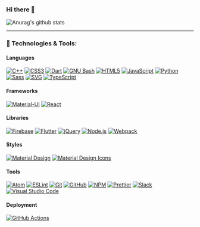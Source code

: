 ### Hi there 👋

![Anurag's github stats](https://github-readme-stats.vercel.app/api?username=jwr12135&show_icons=true&theme=gruvbox)

------------

<!-- ###  🔭 I'm currently working on -->

### 🔧 Technologies & Tools:

#### Languages
[![C++](https://img.shields.io/badge/-C++-00599C?style=flat-square&logo=C%2B%2B&logoColor=white)](http://www.cplusplus.com) [![CSS3](https://img.shields.io/badge/-CSS3-1572B6?style=flat-square&logo=CSS3&logoColor=white)](https://www.w3schools.com/css/) [![Dart](https://img.shields.io/badge/-Dart-0175C2?style=flat-square&logo=Dart&logoColor=white)](https://dart.dev) [![GNU Bash](https://img.shields.io/badge/-GNU%20Bash-4EAA25?style=flat-square&logo=GNU%20Bash&logoColor=white)](https://www.gnu.org/software/bash/) [![HTML5](https://img.shields.io/badge/-HTML5-E34F26?style=flat-square&logo=HTML5&logoColor=white)](https://www.w3schools.com/html/) [![JavaScript](https://img.shields.io/badge/-JavaScript-F7DF1E?style=flat-square&logo=JavaScript&logoColor=black)](https://www.w3schools.com/js/) [![Python](https://img.shields.io/badge/-Python-3776AB?style=flat-square&logo=Python&logoColor=white)](https://www.python.org) [![Sass](https://img.shields.io/badge/-Sass-CC6699?style=flat-square&logo=Sass&logoColor=white)](https://sass-lang.com) [![SVG](https://img.shields.io/badge/-SVG-FFB13B?style=flat-square&logo=SVG&logoColor=black)](https://www.w3schools.com/graphics/svg_intro.asp) [![TypeScript](https://img.shields.io/badge/-TypeScript-007ACC?style=flat-square&logo=TypeScript&logoColor=white)](https://www.typescriptlang.org)

#### Frameworks
[![Material-UI](https://img.shields.io/badge/-Material--UI-0081CB?style=flat-square&logo=Material-UI&logoColor=white)](https://material-ui.com) [![React](https://img.shields.io/badge/-React-61DAFB?style=flat-square&logo=React&logoColor=black)](https://reactjs.org)

#### Libraries
[![Firebase](https://img.shields.io/badge/-Firebase-FFCA28?style=flat-square&logo=Firebase&logoColor=black)](https://firebase.google.com) [![Flutter](https://img.shields.io/badge/-Flutter-02569B?style=flat-square&logo=Flutter&logoColor=white)](https://flutter.dev) [![jQuery](https://img.shields.io/badge/-jQuery-0769AD?style=flat-square&logo=jQuery&logoColor=white)](https://jquery.com) [![Node.js](https://img.shields.io/badge/-Node.js-339933?style=flat-square&logo=Node.js&logoColor=white)](https://nodejs.org) [![Webpack](https://img.shields.io/badge/-Webpack-8DD6F9?style=flat-square&logo=Webpack&logoColor=black)](https://webpack.js.org)

#### Styles
[![Material Design](https://img.shields.io/badge/-Material%20Design-757575?style=flat-square&logo=Material%20Design&logoColor=white)](https://material.io) [![Material Design Icons](https://img.shields.io/badge/-Material%20Design%20Icons-2196F3?style=flat-square&logo=Material%20Design%20Icons&logoColor=white)](https://material.io/resources/icons/)

#### Tools
[![Atom](https://img.shields.io/badge/-Atom-66595C?style=flat-square&logo=Atom&logoColor=white)](https://atom.io) [![ESLint](https://img.shields.io/badge/-ESLint-4B32C3?style=flat-square&logo=ESLint&logoColor=white)](https://eslint.org) [![Git](https://img.shields.io/badge/-Git-F05032?style=flat-square&logo=Git&logoColor=white)](https://git-scm.com) [![GitHub](https://img.shields.io/badge/-GitHub-181717?style=flat-square&logo=GitHub&logoColor=white)](https://github.com) [![NPM](https://img.shields.io/badge/-NPM-CB3837?style=flat-square&logo=NPM&logoColor=white)](https://www.npmjs.com) [![Prettier](https://img.shields.io/badge/-Prettier-F7B93E?style=flat-square&logo=Prettier&logoColor=black)](https://prettier.io) [![Slack](https://img.shields.io/badge/-Slack-4A154B?style=flat-square&logo=Slack&logoColor=white)](https://slack.com) [![Visual Studio Code](https://img.shields.io/badge/-Visual%20Studio%20Code-007ACC?style=flat-square&logo=Visual%20Studio%20Code&logoColor=white)](https://code.visualstudio.com)

#### Deployment
[![GitHub Actions](https://img.shields.io/badge/-GitHub%20Actions-2088FF?style=flat-square&logo=GitHub%20Actions&logoColor=white)](https://github.com/features/actions)
